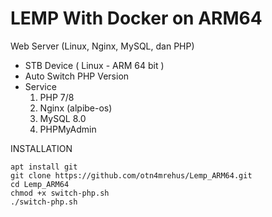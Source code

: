 # LEMP With Docker on ARM64 
Web Server (Linux, Nginx, MySQL, dan PHP) 
- STB Device ( Linux - ARM 64 bit )
- Auto Switch PHP Version
- Service
  1. PHP 7/8
  2. Nginx (alpibe-os)
  3. MySQL 8.0
  4. PHPMyAdmin

INSTALLATION
```
apt install git
git clone https://github.com/otn4mrehus/Lemp_ARM64.git
cd Lemp_ARM64
chmod +x switch-php.sh
./switch-php.sh
````
 
